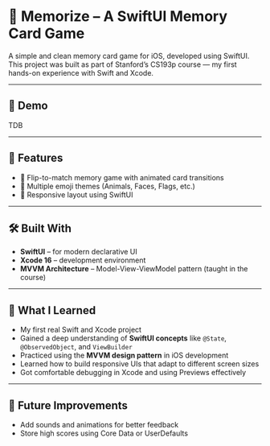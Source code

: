 # 🧠 Memorize – A SwiftUI Memory Card Game

A simple and clean memory card game for iOS, developed using SwiftUI.
This project was built as part of Stanford’s CS193p course — my first hands-on experience with Swift and Xcode.

---

## 📱 Demo
TDB

---
## 🚀 Features

- 🎴 Flip-to-match memory game with animated card transitions  
- 🎨 Multiple emoji themes (Animals, Faces, Flags, etc.)  
- 📱 Responsive layout using SwiftUI  

---
## 🛠️ Built With

- **SwiftUI** – for modern declarative UI
- **Xcode 16** – development environment
- **MVVM Architecture** – Model-View-ViewModel pattern (taught in the course)

---
## 🧠 What I Learned

- My first real Swift and Xcode project  
- Gained a deep understanding of **SwiftUI concepts** like `@State`, `@ObservedObject`, and `ViewBuilder`  
- Practiced using the **MVVM design pattern** in iOS development  
- Learned how to build responsive UIs that adapt to different screen sizes  
- Got comfortable debugging in Xcode and using Previews effectively

---
## 🔭 Future Improvements

- Add sounds and animations for better feedback  
- Store high scores using Core Data or UserDefaults  
